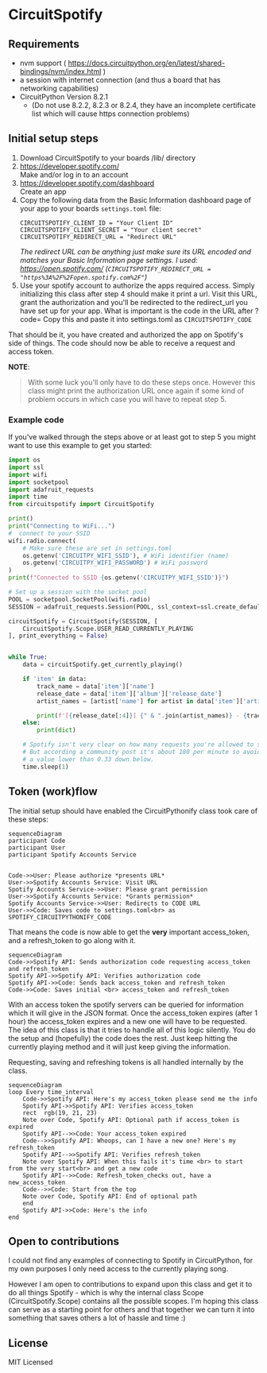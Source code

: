 # CircuitSpotify
## Requirements
  * nvm support ( https://docs.circuitpython.org/en/latest/shared-bindings/nvm/index.html )
  * a session with internet connection (and thus a board that has networking capabilities)
  * CircuitPython Version 8.2.1 
    * (Do not use 8.2.2, 8.2.3 or 8.2.4, they have an incomplete certificate 
      list which will cause https connection problems)
## Initial setup steps
1. Download CircuitSpotify to your boards /lib/ directory
2. https://developer.spotify.com/ <br>
   Make and/or log in to an account 
3. https://developer.spotify.com/dashboard <br>
   Create an app
4. Copy the following data from the Basic Information dashboard page 
   of your app to your boards `settings.toml` file: 
	 ```
	CIRCUITSPOTIFY_CLIENT_ID = "Your Client ID"
	CIRCUITSPOTIFY_CLIENT_SECRET = "Your client secret"
	CIRCUITSPOTIFY_REDIRECT_URL = "Redirect URL"
	```
	*The redirect URL can be anything just make sure its URL encoded and matches 
	your Basic Information page settings. I used: https://open.spotify.com/ 
	(`CIRCUITSPOTIFY_REDIRECT_URL = "https%3A%2F%2Fopen.spotify.com%2F"`)*
5. Use your spotify account to authorize the apps required access.
Simply initializing this class after step 4 should make it print a url.
Visit this URL, grant the authorization and you'll be redirected to the
redirect_url you have set up for your app.
What is important is the code in the URL after ?code=
Copy this and paste it into settings.toml as `CIRCUITSPOTIFY_CODE`

That should be it, you have created and authorized the app on Spotify's side of things.
The code should now be able to receive a request and access token.

**NOTE**:
>With some luck you'll only have to do these steps once. However this class might
print the authorization URL once again if some kind of problem occurs in which
case you will have to repeat step 5.

### Example code
If you've walked through the steps above or at least got to step 5 you might want to use this example to get you started:
```python
import os
import ssl
import wifi
import socketpool
import adafruit_requests
import time
from circuitspotify import CircuitSpotify

print()
print("Connecting to WiFi...")
#  connect to your SSID
wifi.radio.connect(
    # Make sure these are set in settings.toml
    os.getenv('CIRCUITPY_WIFI_SSID'), # WiFi identifier (name)
    os.getenv('CIRCUITPY_WIFI_PASSWORD') # WiFi password
)
print(f"Connected to SSID {os.getenv('CIRCUITPY_WIFI_SSID')}")

# Set up a session with the socket pool
POOL = socketpool.SocketPool(wifi.radio)
SESSION = adafruit_requests.Session(POOL, ssl_context=ssl.create_default_context())

circuitSpotify = CircuitSpotify(SESSION, [
    CircuitSpotify.Scope.USER_READ_CURRENTLY_PLAYING
], print_everything = False)


while True:
    data = circuitSpotify.get_currently_playing()

    if 'item' in data:
        track_name = data['item']['name']
        release_date = data['item']['album']['release_date']
        artist_names = [artist['name'] for artist in data['item']['artists']]

        print(f'[{release_date[:4]}] {" & ".join(artist_names)} - {track_name}')
    else:
        print(dict)

    # Spotify isn't very clear on how many requests you're allowed to send 
    # But according a community post it's about 180 per minute so avoid
    # a value lower than 0.33 down below.
    time.sleep(1) 
```

## Token (work)flow
The initial setup should have enabled the CircuitPythonify class took care of these steps:
```mermaid
sequenceDiagram
participant Code
participant User
participant Spotify Accounts Service


Code->>User: Please authorize *presents URL*
User->>Spotify Accounts Service: Visit URL
Spotify Accounts Service->>User: Please grant permission
User->>Spotify Accounts Service: *Grants permission*
Spotify Accounts Service->>User: Redirects to CODE URL
User->>Code: Saves code to settings.toml<br> as SPOTIFY_CIRCUITPYTHONIFY_CODE 
```
That means the code is now able to get the **very** important access_token, and a refresh_token to go along with it.
```mermaid
sequenceDiagram
Code->>Spotify API: Sends authorization code requesting access_token and refresh_token
Spotify API->>Spotify API: Verifies authorization code
Spotify API->>Code: Sends back access_token and refresh_token
Code->>Code: Saves initial <br> access_token and refresh_token
```
With an access token the spotify servers can be queried for information which it will give in the JSON format.  Once the access_token expires (after 1 hour) the access_token expires and a new one will have to be requested. 
The idea of this class is that it tries to handle all of this logic silently. You do the setup and (hopefully) the code does the rest. 
Just keep hitting the currently playing method and it will just keep giving the information.

Requesting, saving and refreshing tokens is all handled internally by the class.
``` mermaid
sequenceDiagram
loop Every time_interval
	Code->>Spotify API: Here's my access_token please send me the info
	Spotify API->>Spotify API: Verifies access_token
	rect  rgb(19, 21, 23)
	Note over Code, Spotify API: Optional path if access_token is expired
	Spotify API-->>Code: Your access_token expired
	Code-->>Spotify API: Whoops, can I have a new one? Here's my refresh_token
	Spotify API-->>Spotify API: Verifies refresh_token
	Note over Spotify API: When this fails it's time <br> to start from the very start<br> and get a new code
	Spotify API-->>Code: Refresh_token_checks out, have a new_access_token
	Code-->>Code: Start from the top
	Note over Code, Spotify API: End of optional path 
	end
	Spotify API->>Code: Here's the info
end
```

## Open to contributions
I could not find any examples of connecting to Spotify in CircuitPython, 
for my own purposes I only need access to the currently playing song. 

However I am open to contributions to expand upon this class and get it to do all things 
Spotify - which is why the internal class Scope (CircuitSpotify.Scope) contains
all the possible scopes. I'm hoping this class can serve as a starting point for others
and that together we can turn it into something that saves others a lot of hassle and time :)

## License
MIT Licensed


